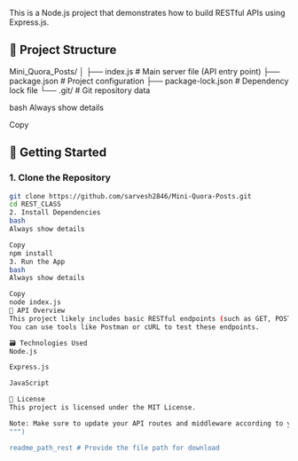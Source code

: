 This is a Node.js project that demonstrates how to build RESTful APIs using Express.js.

## 📂 Project Structure

Mini_Quora_Posts/
│
├── index.js # Main server file (API entry point)
├── package.json # Project configuration
├── package-lock.json # Dependency lock file
└── .git/ # Git repository data

bash
Always show details

Copy

## 🚀 Getting Started

### 1. Clone the Repository

```bash
git clone https://github.com/sarvesh2846/Mini-Quora-Posts.git
cd REST_CLASS
2. Install Dependencies
bash
Always show details

Copy
npm install
3. Run the App
bash
Always show details

Copy
node index.js
📄 API Overview
This project likely includes basic RESTful endpoints (such as GET, POST, PUT, DELETE).
You can use tools like Postman or cURL to test these endpoints.

🗃️ Technologies Used
Node.js

Express.js

JavaScript

📄 License
This project is licensed under the MIT License.

Note: Make sure to update your API routes and middleware according to your requirements.
""")

readme_path_rest # Provide the file path for download
